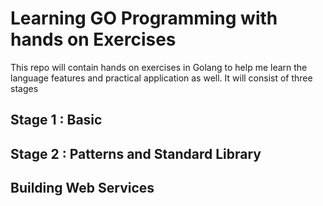 # Learning GO Programming with hands on Exercises

This repo will contain hands on exercises in Golang to help me learn the language features and practical application as well. It will consist of three stages

## Stage 1 : Basic 
## Stage 2 : Patterns and Standard Library
## Building Web Services
